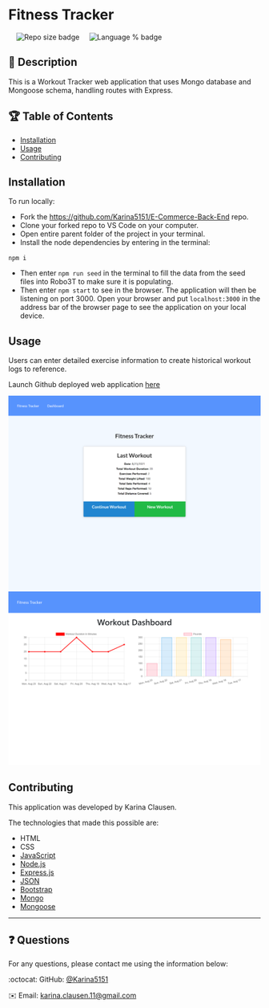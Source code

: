 # Fitness Tracker
 &nbsp;&nbsp;&nbsp;&nbsp;![Repo size badge](https://img.shields.io/github/repo-size/Karina5151/Fitness-Tracker?color=success) &nbsp;&nbsp;&nbsp;&nbsp;![Language % badge](https://img.shields.io/github/languages/top/Karina5151/Fitness-Tracker) &nbsp;&nbsp;&nbsp;&nbsp;


## :memo: Description
  This is a Workout Tracker web application that uses Mongo database and Mongoose schema, handling routes with Express.


## :trophy: Table of Contents
* [Installation](#installation)
* [Usage](#usage)
* [Contributing](#contributing)
  
  
## Installation
To run locally:
* Fork the https://github.com/Karina5151/E-Commerce-Back-End repo.
* Clone your forked repo to VS Code on your computer.
* Open entire parent folder of the project in your terminal.
* Install the node dependencies by entering in the terminal:
```
npm i
```

* Then enter `npm run seed` in the terminal to fill the data from the seed files into Robo3T to make sure it is populating.
* Then enter `npm start` to see in the browser. The application will then be listening on port 3000. Open your browser and put `localhost:3000` in the address bar of the browser page to see the application on your local device.

  
## Usage
Users can enter detailed exercise information to create historical workout logs to reference. 

Launch Github deployed web application [here](https://karina5151.github.io/React-Portfolio/)

![Web App Image 1](./public/assets/images/fitnessScreenshot1.png)
![Web App Image 2](./public/assets/images/fitnessScreenshot2.png)

  
## Contributing
This application was developed by Karina Clausen.

The technologies that made this possible are:
* HTML
* CSS
* <a href="https://www.javascript.com/" target="_blank">JavaScript</a>
* <a href="https://nodejs.org/api/fs.html" target="_blank">Node.js</a>
* <a href="https://expressjs.com/" target="_blank">Express.js</a>
* <a href="https://www.json.org/json-en.html" target="_blank">JSON</a>
* <a href="https://getbootstrap.com/" target="_blank">Bootstrap</a>
* <a href="https://www.mongodb.com/" target="_blank">Mongo</a>
* <a href="https://mongoosejs.com/" target="_blank">Mongoose</a>



  
 ---

## :question: Questions

For any questions, please contact me using the information below:

:octocat: GitHub: [@Karina5151](https://github.com/Karina5151)

:envelope: Email: karina.clausen.11@gmail.com
